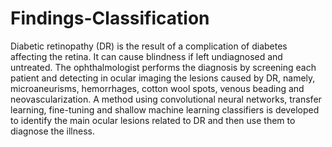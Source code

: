 # Findings-Classification

Diabetic retinopathy (DR) is the result of a complication of diabetes affecting the retina. It can cause blindness if left undiagnosed and untreated. The ophthalmologist performs the diagnosis by screening each patient and detecting in ocular imaging the lesions caused by DR, namely, microaneurisms, hemorrhages, cotton wool spots, venous beading and neovascularization. A method using convolutional neural networks, transfer learning, fine-tuning and shallow machine learning classifiers is developed to identify the main ocular lesions related to DR and then use them to diagnose the illness.



